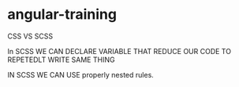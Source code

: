 # angular-training
CSS VS SCSS

In SCSS WE CAN DECLARE VARIABLE THAT REDUCE OUR CODE TO REPETEDLT WRITE SAME THING

IN SCSS WE CAN USE properly nested rules.
